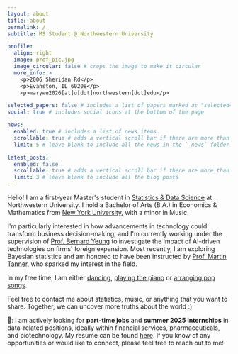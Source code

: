 ```yaml
---
layout: about
title: about
permalink: /
subtitle: MS Student @ Northwestern University

profile:
  align: right
  image: prof_pic.jpg
  image_circular: false # crops the image to make it circular
  more_info: >
    <p>2006 Sheridan Rd</p>
    <p>Evanston, IL 60208</p>
    <p>marywu2026[at]u[dot]northwestern[dot]edu</p>

selected_papers: false # includes a list of papers marked as "selected={true}"
social: true # includes social icons at the bottom of the page

news: 
  enabled: true # includes a list of news items
  scrollable: true # adds a vertical scroll bar if there are more than 3 news items
  limit: 5 # leave blank to include all the news in the `_news` folder

latest_posts:
  enabled: false
  scrollable: true # adds a vertical scroll bar if there are more than 3 new posts items
  limit: 3 # leave blank to include all the blog posts
---
```


Hello! I am a first-year Master's student in [Statistics & Data Science](https://statistics.northwestern.edu/) at Northwestern University. I hold a Bachelor of Arts (B.A.) in Economics & Mathematics from [New York University](https://www.nyu.edu/), with a minor in Music. 

I'm particularly interested in how advancements in technology could transform business decision-making, and I'm currently working under the supervision of [Prof. Bernard Yeung](https://www.sustech.edu.cn/en/faculties/bernardyyeung.html) to investigate the impact of AI-driven technologies on firms' foreign expansion. Most recently, I am exploring Bayesian statistics and am honored to have been instructed by [Prof. Martin Tanner](https://statistics.northwestern.edu/people/in-memoriam/martin-tanner.html), who sparked my interest in the field. 

In my free time, I am either [dancing](https://youtube.com/playlist?list=PLTtwOyXty5KrBILfYxhCcgQkDOWCKc7O4&si=J7n9ydpSPswdH8dg), [playing the piano](https://youtube.com/playlist?list=PLTtwOyXty5Ko6EUtSugRxdR_8hsD30817&si=z_aScmD2JXHh8V3i) or [arranging pop songs](https://musescore.com/user/36638079). 

Feel free to contact me about statistics, music, or anything that you want to share. Together, we can uncover more truths about the world :)

📣: I am actively looking for **part-time jobs** and **summer 2025 internships** in data-related positions, ideally within financial services, pharmaceuticals, and biotechnology. My resume can be found [here](Mary_Wu_resume.pdf). If you know of any opportunities or would like to connect, please feel free to reach out to me! 
